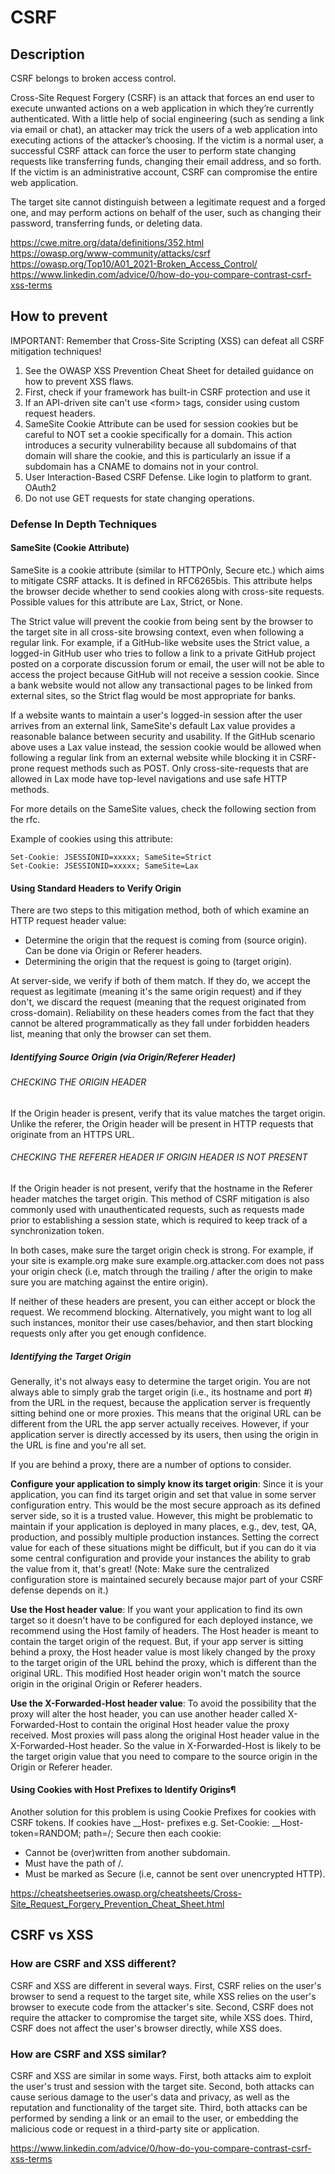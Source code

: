 # CSRF

## Description

CSRF belongs to broken access control.

Cross-Site Request Forgery (CSRF) is an attack that forces an end user to execute unwanted actions on a web application in which they’re currently authenticated. With a little help of social engineering (such as sending a link via email or chat), an attacker may trick the users of a web application into executing actions of the attacker’s choosing. If the victim is a normal user, a successful CSRF attack can force the user to perform state changing requests like transferring funds, changing their email address, and so forth. If the victim is an administrative account, CSRF can compromise the entire web application.

The target site cannot distinguish between a legitimate request and a forged one, and may perform actions on behalf of the user, such as changing their password, transferring funds, or deleting data.

https://cwe.mitre.org/data/definitions/352.html  
https://owasp.org/www-community/attacks/csrf  
https://owasp.org/Top10/A01_2021-Broken_Access_Control/  
https://www.linkedin.com/advice/0/how-do-you-compare-contrast-csrf-xss-terms  

## How to prevent

IMPORTANT: Remember that Cross-Site Scripting (XSS) can defeat all CSRF mitigation techniques!

1. See the OWASP XSS Prevention Cheat Sheet for detailed guidance on how to prevent XSS flaws.
2. First, check if your framework has built-in CSRF protection and use it
3. If an API-driven site can't use \<form\> tags, consider using custom request headers.
4. SameSite Cookie Attribute can be used for session cookies but be careful to NOT set a cookie specifically for a domain. This action introduces a security vulnerability because all subdomains of that domain will share the cookie, and this is particularly an issue if a subdomain has a CNAME to domains not in your control.
5. User Interaction-Based CSRF Defense. Like login to platform to grant. OAuth2
6. Do not use GET requests for state changing operations.

### Defense In Depth Techniques

#### SameSite (Cookie Attribute)

SameSite is a cookie attribute (similar to HTTPOnly, Secure etc.) which aims to mitigate CSRF attacks. It is defined in RFC6265bis. This attribute helps the browser decide whether to send cookies along with cross-site requests. Possible values for this attribute are Lax, Strict, or None.

The Strict value will prevent the cookie from being sent by the browser to the target site in all cross-site browsing context, even when following a regular link. For example, if a GitHub-like website uses the Strict value, a logged-in GitHub user who tries to follow a link to a private GitHub project posted on a corporate discussion forum or email, the user will not be able to access the project because GitHub will not receive a session cookie. Since a bank website would not allow any transactional pages to be linked from external sites, so the Strict flag would be most appropriate for banks.

If a website wants to maintain a user's logged-in session after the user arrives from an external link, SameSite's default Lax value provides a reasonable balance between security and usability. If the GitHub scenario above uses a Lax value instead, the session cookie would be allowed when following a regular link from an external website while blocking it in CSRF-prone request methods such as POST. Only cross-site-requests that are allowed in Lax mode have top-level navigations and use safe HTTP methods.

For more details on the SameSite values, check the following section from the rfc.

Example of cookies using this attribute:

    Set-Cookie: JSESSIONID=xxxxx; SameSite=Strict
    Set-Cookie: JSESSIONID=xxxxx; SameSite=Lax

#### Using Standard Headers to Verify Origin

There are two steps to this mitigation method, both of which examine an HTTP request header value:

- Determine the origin that the request is coming from (source origin). Can be done via Origin or Referer headers.
- Determining the origin that the request is going to (target origin).

At server-side, we verify if both of them match. If they do, we accept the request as legitimate (meaning it's the same origin request) and if they don't, we discard the request (meaning that the request originated from cross-domain). Reliability on these headers comes from the fact that they cannot be altered programmatically as they fall under forbidden headers list, meaning that only the browser can set them.

##### Identifying Source Origin (via Origin/Referer Header)

###### CHECKING THE ORIGIN HEADER

If the Origin header is present, verify that its value matches the target origin. Unlike the referer, the Origin header will be present in HTTP requests that originate from an HTTPS URL.

###### CHECKING THE REFERER HEADER IF ORIGIN HEADER IS NOT PRESENT

If the Origin header is not present, verify that the hostname in the Referer header matches the target origin. This method of CSRF mitigation is also commonly used with unauthenticated requests, such as requests made prior to establishing a session state, which is required to keep track of a synchronization token.

In both cases, make sure the target origin check is strong. For example, if your site is example.org make sure example.org.attacker.com does not pass your origin check (i.e, match through the trailing / after the origin to make sure you are matching against the entire origin).

If neither of these headers are present, you can either accept or block the request. We recommend blocking. Alternatively, you might want to log all such instances, monitor their use cases/behavior, and then start blocking requests only after you get enough confidence.

##### Identifying the Target Origin

Generally, it's not always easy to determine the target origin. You are not always able to simply grab the target origin (i.e., its hostname and port #) from the URL in the request, because the application server is frequently sitting behind one or more proxies. This means that the original URL can be different from the URL the app server actually receives. However, if your application server is directly accessed by its users, then using the origin in the URL is fine and you're all set.

If you are behind a proxy, there are a number of options to consider.

**Configure your application to simply know its target origin**: Since it is your application, you can find its target origin and set that value in some server configuration entry. This would be the most secure approach as its defined server side, so it is a trusted value. However, this might be problematic to maintain if your application is deployed in many places, e.g., dev, test, QA, production, and possibly multiple production instances. Setting the correct value for each of these situations might be difficult, but if you can do it via some central configuration and provide your instances the ability to grab the value from it, that's great! (Note: Make sure the centralized configuration store is maintained securely because major part of your CSRF defense depends on it.)

**Use the Host header value**: If you want your application to find its own target so it doesn't have to be configured for each deployed instance, we recommend using the Host family of headers. The Host header is meant to contain the target origin of the request. But, if your app server is sitting behind a proxy, the Host header value is most likely changed by the proxy to the target origin of the URL behind the proxy, which is different than the original URL. This modified Host header origin won't match the source origin in the original Origin or Referer headers.

**Use the X-Forwarded-Host header value**: To avoid the possibility that the proxy will alter the host header, you can use another header called X-Forwarded-Host to contain the original Host header value the proxy received. Most proxies will pass along the original Host header value in the X-Forwarded-Host header. So the value in X-Forwarded-Host is likely to be the target origin value that you need to compare to the source origin in the Origin or Referer header.

#### Using Cookies with Host Prefixes to Identify Origins¶

Another solution for this problem is using Cookie Prefixes for cookies with CSRF tokens. If cookies have __Host- prefixes e.g. Set-Cookie: __Host-token=RANDOM; path=/; Secure then each cookie:

- Cannot be (over)written from another subdomain.
- Must have the path of /.
- Must be marked as Secure (i.e, cannot be sent over unencrypted HTTP).

https://cheatsheetseries.owasp.org/cheatsheets/Cross-Site_Request_Forgery_Prevention_Cheat_Sheet.html  

## CSRF vs XSS

### How are CSRF and XSS different?

CSRF and XSS are different in several ways. First, CSRF relies on the user's browser to send a request to the target site, while XSS relies on the user's browser to execute code from the attacker's site. Second, CSRF does not require the attacker to compromise the target site, while XSS does. Third, CSRF does not affect the user's browser directly, while XSS does. 

### How are CSRF and XSS similar?

CSRF and XSS are similar in some ways. First, both attacks aim to exploit the user's trust and session with the target site. Second, both attacks can cause serious damage to the user's data and privacy, as well as the reputation and functionality of the target site. Third, both attacks can be performed by sending a link or an email to the user, or embedding the malicious code or request in a third-party site or application.

https://www.linkedin.com/advice/0/how-do-you-compare-contrast-csrf-xss-terms  
